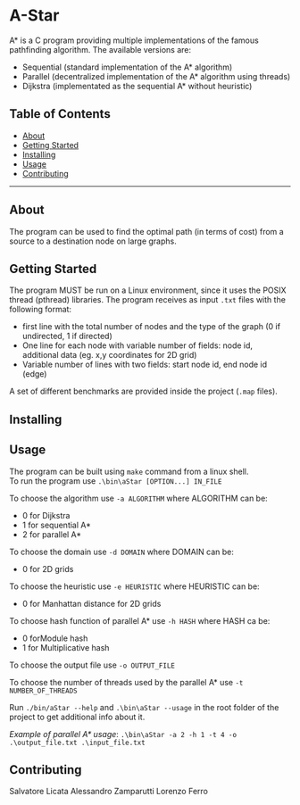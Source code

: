 
# A-Star 
A* is a C program providing multiple implementations of the famous pathfinding algorithm. 
The available versions are:
- Sequential (standard implementation of the A* algorithm)
- Parallel (decentralized implementation of the A* algorithm using threads)
- Dijkstra (implementated as the sequential A* without heuristic)

## Table of Contents

- [About](#about)
- [Getting Started](#getting_started)
- [Installing](#installing)
- [Usage](#usage)
- [Contributing](#contributing)

----------------------------------------------------------

## About
The program can be used to find the optimal path (in terms of cost) from a source to a destination node on large graphs.

## Getting Started
The program MUST be run on a Linux environment, since it uses the POSIX thread (pthread) libraries.
The program receives as input `.txt` files with the following format:
- first line with the total number of nodes and the type of the graph (0 if undirected, 1 if directed)
- One line for each node with variable number of fields: node id, additional data (eg. x,y coordinates for 2D grid)
- Variable number of lines with two fields: start node id, end node id (edge)

A set of different benchmarks are provided inside the project (`.map` files).

## Installing


## Usage
The program can be built using `make` command from a linux shell.  
To run the program use `.\bin\aStar [OPTION...] IN_FILE`

To choose the algorithm use `-a ALGORITHM` where ALGORITHM can be:
- 0 for Dijkstra
- 1 for sequential A*
- 2 for parallel A*

To choose the domain use `-d DOMAIN` where DOMAIN can be:
- 0 for 2D grids

To choose the heuristic use `-e HEURISTIC` where HEURISTIC can be:
- 0 for Manhattan distance for 2D grids

To choose hash function of parallel A* use `-h HASH` where HASH ca be:
- 0 forModule hash
- 1 for Multiplicative hash

To choose the output file use `-o OUTPUT_FILE`

To choose the number of threads used by the parallel A* use `-t NUMBER_OF_THREADS`

Run `./bin/aStar --help` and `.\bin\aStar --usage` in the root folder of the project to get additional info about it.

_Example of parallel A* usage_:
`.\bin\aStar -a 2 -h 1 -t 4 -o .\output_file.txt .\input_file.txt`


## Contributing

Salvatore Licata
Alessandro Zamparutti
Lorenzo Ferro